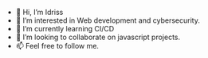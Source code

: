 - 👋 Hi, I’m Idriss
- 👀 I’m interested in Web development and cybersecurity.
- 🌱 I’m currently learning CI/CD
- 💞️ I’m looking to collaborate on javascript projects.
- 📫 Feel free to follow me.

<!---
idriss30/idriss30 is a ✨ special ✨ repository because its `README.md` (this file) appears on your GitHub profile.
You can click the Preview link to take a look at your changes.
--->
